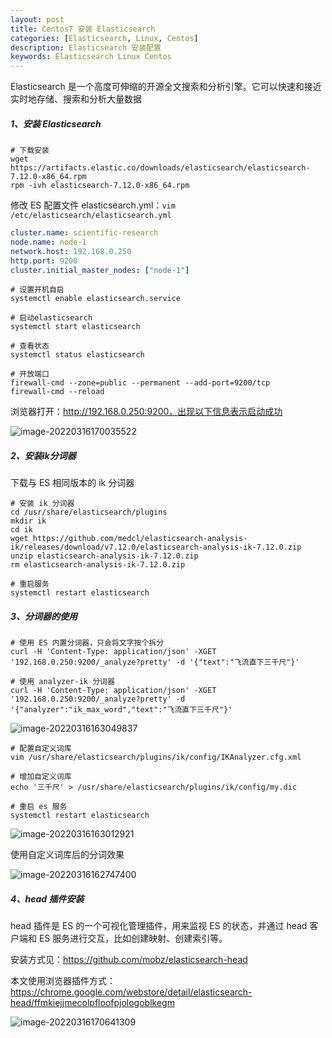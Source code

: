 ```yaml
---
layout: post
title: Centos7 安装 Elasticsearch
categories: [Elasticsearch, Linux, Centos]
description: Elasticsearch 安装配置
keywords: Elasticsearch Linux Centos
---
```


Elasticsearch 是一个高度可伸缩的开源全文搜索和分析引擎。它可以快速和接近实时地存储、搜索和分析大量数据

##### 1、安装 Elasticsearch

```shell
# 下载安装
wget https://artifacts.elastic.co/downloads/elasticsearch/elasticsearch-7.12.0-x86_64.rpm
rpm -ivh elasticsearch-7.12.0-x86_64.rpm
```

修改 ES 配置文件 elasticsearch.yml：`vim /etc/elasticsearch/elasticsearch.yml`

```yaml
cluster.name: scientific-research
node.name: node-1
network.host: 192.168.0.250
http.port: 9200
cluster.initial_master_nodes: ["node-1"]
```

```shell
# 设置开机自启
systemctl enable elasticsearch.service

# 启动elasticsearch
systemctl start elasticsearch

# 查看状态
systemctl status elasticsearch

# 开放端口
firewall-cmd --zone=public --permanent --add-port=9200/tcp
firewall-cmd --reload
```

浏览器打开：http://192.168.0.250:9200，出现以下信息表示启动成功

![image-20220316170035522](https://gitee.com/NineHolic/cloudimage/raw/master/linux/image-20220316170035522.png)

##### 2、安装ik分词器

下载与 ES 相同版本的 ik 分词器

```shell
# 安装 ik 分词器
cd /usr/share/elasticsearch/plugins
mkdir ik
cd ik
wget https://github.com/medcl/elasticsearch-analysis-
ik/releases/download/v7.12.0/elasticsearch-analysis-ik-7.12.0.zip
unzip elasticsearch-analysis-ik-7.12.0.zip
rm elasticsearch-analysis-ik-7.12.0.zip

# 重启服务
systemctl restart elasticsearch
```

##### 3、分词器的使用

```shell
# 使用 ES 内置分词器，只会将文字按个拆分
curl -H 'Content-Type: application/json' -XGET '192.168.0.250:9200/_analyze?pretty' -d '{"text":"飞流直下三千尺"}'

# 使用 analyzer-ik 分词器
curl -H 'Content-Type: application/json' -XGET '192.168.0.250:9200/_analyze?pretty' -d '{"analyzer":"ik_max_word","text":"飞流直下三千尺"}'
```

![image-20220316163049837](https://gitee.com/NineHolic/cloudimage/raw/master/linux/image-20220316163049837.png)

```shell
# 配置自定义词库
vim /usr/share/elasticsearch/plugins/ik/config/IKAnalyzer.cfg.xml

# 增加自定义词库
echo '三千尺' > /usr/share/elasticsearch/plugins/ik/config/my.dic

# 重启 es 服务
systemctl restart elasticsearch
```

![image-20220316163012921](https://gitee.com/NineHolic/cloudimage/raw/master/linux/image-20220316163012921.png)

使用自定义词库后的分词效果

![image-20220316162747400](https://gitee.com/NineHolic/cloudimage/raw/master/linux/image-20220316162747400.png)

##### 4、head 插件安装

head 插件是 ES 的一个可视化管理插件，用来监视 ES 的状态，并通过 head 客户端和 ES 服务进行交互，比如创建映射、创建索引等。

安装方式见：https://github.com/mobz/elasticsearch-head

本文使用浏览器插件方式：https://chrome.google.com/webstore/detail/elasticsearch-head/ffmkiejjmecolpfloofpjologoblkegm

![image-20220316170641309](https://gitee.com/NineHolic/cloudimage/raw/master/linux/image-20220316170641309.png)
